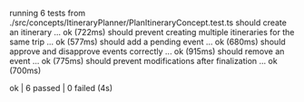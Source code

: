 running 6 tests from ./src/concepts/ItineraryPlanner/PlanItineraryConcept.test.ts
should create an itinerary ... ok (722ms)
should prevent creating multiple itineraries for the same trip ... ok (577ms)
should add a pending event ... ok (680ms)
should approve and disapprove events correctly ... ok (915ms)
should remove an event ... ok (775ms)
should prevent modifications after finalization ... ok (700ms)

ok | 6 passed | 0 failed (4s)
